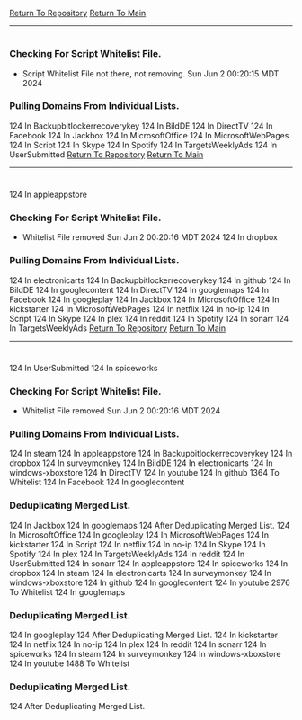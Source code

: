 [Return To Repository](https://github.com/DigitalWarrior/piholeparser/)
[Return To Main](https://github.com/DigitalWarrior/piholeparser/blob/master/RecentRunLogs/Mainlog.md)
____________________________________
# 
### Checking For Script Whitelist File.
* Script Whitelist File not there, not removing. Sun Jun  2 00:20:15 MDT 2024
### Pulling Domains From Individual Lists.
124 In Backupbitlockerrecoverykey
124 In BildDE
124 In DirectTV
124 In Facebook
124 In Jackbox
124 In MicrosoftOffice
124 In MicrosoftWebPages
124 In Script
124 In Skype
124 In Spotify
124 In TargetsWeeklyAds
124 In UserSubmitted
[Return To Repository](https://github.com/DigitalWarrior/piholeparser/)
[Return To Main](https://github.com/DigitalWarrior/piholeparser/blob/master/RecentRunLogs/Mainlog.md)
____________________________________
# 
124 In appleappstore
### Checking For Script Whitelist File.
* Whitelist File removed Sun Jun  2 00:20:16 MDT 2024
124 In dropbox
### Pulling Domains From Individual Lists.
124 In electronicarts
124 In Backupbitlockerrecoverykey
124 In github
124 In BildDE
124 In googlecontent
124 In DirectTV
124 In googlemaps
124 In Facebook
124 In googleplay
124 In Jackbox
124 In MicrosoftOffice
124 In kickstarter
124 In MicrosoftWebPages
124 In netflix
124 In no-ip
124 In Script
124 In Skype
124 In plex
124 In reddit
124 In Spotify
124 In sonarr
124 In TargetsWeeklyAds
[Return To Repository](https://github.com/DigitalWarrior/piholeparser/)
[Return To Main](https://github.com/DigitalWarrior/piholeparser/blob/master/RecentRunLogs/Mainlog.md)
____________________________________
# 
124 In UserSubmitted
124 In spiceworks
### Checking For Script Whitelist File.
* Whitelist File removed Sun Jun  2 00:20:16 MDT 2024
### Pulling Domains From Individual Lists.
124 In steam
124 In appleappstore
124 In Backupbitlockerrecoverykey
124 In dropbox
124 In surveymonkey
124 In BildDE
124 In electronicarts
124 In windows-xboxstore
124 In DirectTV
124 In youtube
124 In github
1364 To Whitelist
124 In Facebook
124 In googlecontent
### Deduplicating Merged List.
124 In Jackbox
124 In googlemaps
124 After Deduplicating Merged List.
124 In MicrosoftOffice
124 In googleplay
124 In MicrosoftWebPages
124 In kickstarter
124 In Script
124 In netflix
124 In no-ip
124 In Skype
124 In Spotify
124 In plex
124 In TargetsWeeklyAds
124 In reddit
124 In UserSubmitted
124 In sonarr
124 In appleappstore
124 In spiceworks
124 In dropbox
124 In steam
124 In electronicarts
124 In surveymonkey
124 In windows-xboxstore
124 In github
124 In googlecontent
124 In youtube
2976 To Whitelist
124 In googlemaps
### Deduplicating Merged List.
124 In googleplay
124 After Deduplicating Merged List.
124 In kickstarter
124 In netflix
124 In no-ip
124 In plex
124 In reddit
124 In sonarr
124 In spiceworks
124 In steam
124 In surveymonkey
124 In windows-xboxstore
124 In youtube
1488 To Whitelist
### Deduplicating Merged List.
124 After Deduplicating Merged List.
